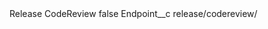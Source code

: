 <?xml version="1.0" encoding="UTF-8"?>
<CustomMetadata xmlns="http://soap.sforce.com/2006/04/metadata" xmlns:xsi="http://www.w3.org/2001/XMLSchema-instance" xmlns:xsd="http://www.w3.org/2001/XMLSchema">
    <label>Release CodeReview</label>
    <protected>false</protected>
    <values>
        <field>Endpoint__c</field>
        <value xsi:type="xsd:string">release/codereview/</value>
    </values>
</CustomMetadata>
